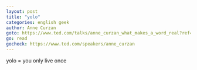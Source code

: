 ```yaml
---
layout: post
title: "yolo"
categories: english geek
author: Anne Curzan
goto: https://www.ted.com/talks/anne_curzan_what_makes_a_word_real?ref=speak.junglestar.org
go: read
gocheck: https://www.ted.com/speakers/anne_curzan
---
```


yolo = you only live once
